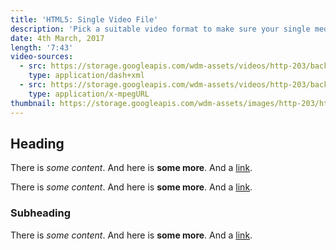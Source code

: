 ```yaml
---
title: 'HTML5: Single Video File'
description: 'Pick a suitable video format to make sure your single media file can be played by a vast majority of browsers and players on the web.'
date: 4th March, 2017
length: '7:43'
video-sources:
  - src: https://storage.googleapis.com/wdm-assets/videos/http-203/background-fetch/manifest.mpd
    type: application/dash+xml
  - src: https://storage.googleapis.com/wdm-assets/videos/http-203/background-fetch/master.m3u8
    type: application/x-mpegURL
thumbnail: https://storage.googleapis.com/wdm-assets/images/http-203/http-203-background-fetch.jpg
---
```

## Heading

There is *some content*. And here is **some more**. And a [link](http://test.com).

There is *some content*. And here is **some more**. And a [link](http://test.com).

### Subheading

There is *some content*. And here is **some more**. And a [link](http://test.com).
